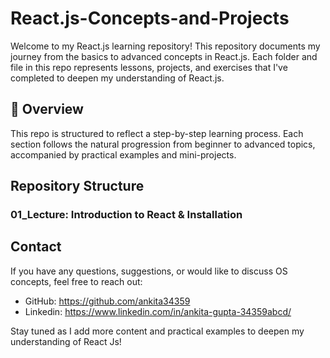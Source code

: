 # React.js-Concepts-and-Projects

Welcome to my React.js learning repository! This repository documents my journey from the basics to advanced concepts in React.js. Each folder and file in this repo represents lessons, projects, and exercises that I've completed to deepen my understanding of React.js.

## 📖 Overview
This repo is structured to reflect a step-by-step learning process. Each section follows the natural progression from beginner to advanced topics, accompanied by practical examples and mini-projects.

## Repository Structure

### 01_Lecture: Introduction to React & Installation

## Contact
If you have any questions, suggestions, or would like to discuss OS concepts, feel free to reach out:

- GitHub: https://github.com/ankita34359
- Linkedin: https://www.linkedin.com/in/ankita-gupta-34359abcd/
  
Stay tuned as I add more content and practical examples to deepen my understanding of React Js! 
